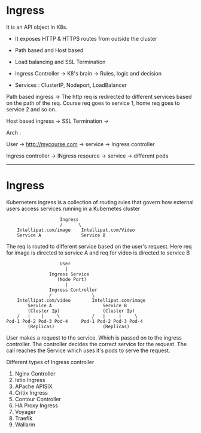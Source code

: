 # Ingress 

It is an API object in K8s. 
- It exposes HTTP & HTTPS routes from outside the cluster
- Path based and Host based
- Load balancing and SSL Termination
- Ingress Controller -> K8's brain -> Rules, logic and decision

- Services : ClusterIP, Nodeport, LoadBalancer

Path based ingress -> The http req is redirected to different services based on the path of the req. Course req goes to service 1, home req goes to service 2 and so on..

Host based ingress -> 
SSL Termination ->

Arch : 

User -> http://mycourse.com -> service -> Ingress controller

Ingress controller -> INgress resource -> service -> different pods

---

# Ingress

Kuberneters ingress is a collection of routing rules that govern how external users access services running in a Kubernetes cluster

                        Ingress
                        /      \     
        Intellipat.com/image    Intellipat.com/Video
        Service A               Service B

The req is routed to different service based on the user's request. Here req for image is directed to service A and req for video is directed to service B

                        User
                          |
                    Ingress Service 
                       (Node Port)
                          |
                    Ingress Controller
                    /               \
        Intellipat.com/video        Intellipat.com/image
            Service A                   Service B
            (Cluster Ip)                (Cluster Ip)
        /   |    |     \            /   |     |     \
    Pod-1 Pod-2 Pod-3 Pod-4     Pod-1 Pod-2 Pod-3 Pod-4
            (Replicas)                  (Replicas)

User makes a request to the service. Which is passed on to the ingress controller. The controller decides the correct service for the request. The call reaches the Service which uses it's pods to serve the request.


Different types of Ingress controller 
1. Nginx Controller
2. Istio Ingress
3. APache APISIX
4. Critix Ingress
5. Contour Controller
6. HA Proxy Ingress
7. Voyager
8. Traefik
9. Wallarm
